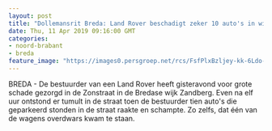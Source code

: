 ```yaml
---
layout: post
title: "Dollemansrit Breda: Land Rover beschadigt zeker 10 auto's in wijk Zandberg, bestuurder vlucht"
date: Thu, 11 Apr 2019 09:16:00 GMT
categories: 
- noord-brabant 
- breda 
feature_image: "https://images0.persgroep.net/rcs/FsfPlxBzljey-kk-6Ldo-OBHvaQ/diocontent/145296982/_fitwidth/400/?appId=21791a8992982cd8da851550a453bd7f&quality=0.7"
---
```


BREDA - De bestuurder van een Land Rover heeft gisteravond voor grote schade gezorgd in de Zonstraat in de Bredase wijk Zandberg. Even na elf uur ontstond er tumult in de straat toen de bestuurder tien auto's die geparkeerd stonden in de straat raakte en schampte. Zo zelfs, dat één van de wagens overdwars kwam te staan.
